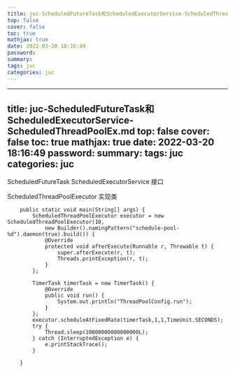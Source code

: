 ```yaml
---
title: juc-ScheduledFutureTask和ScheduledExecutorService-ScheduledThreadPoolEx.md
top: false
cover: false
toc: true
mathjax: true
date: 2022-03-20 18:16:49
password:
summary:
tags: juc
categories: juc
---
```

---
title: juc-ScheduledFutureTask和ScheduledExecutorService-ScheduledThreadPoolEx.md
top: false
cover: false
toc: true
mathjax: true
date: 2022-03-20 18:16:49
password:
summary:
tags: juc
categories: juc
---
ScheduledFutureTask
ScheduledExecutorService 接口


ScheduledThreadPoolExecutor 实现类
~~~
    public static void main(String[] args) {
        ScheduledThreadPoolExecutor executor = new ScheduledThreadPoolExecutor(10,
            new Builder().namingPattern("schedule-pool-%d").daemon(true).build()) {
            @Override
            protected void afterExecute(Runnable r, Throwable t) {
                super.afterExecute(r, t);
                Threads.printException(r, t);
            }
        };

        TimerTask timerTask = new TimerTask() {
            @Override
            public void run() {
                System.out.println("ThreadPoolConfig.run");
            }
        };
        executor.scheduleAtFixedRate(timerTask,1,1,TimeUnit.SECONDS);
        try {
            Thread.sleep(10000000000000000L);
        } catch (InterruptedException e) {
            e.printStackTrace();
        }

    }
~~~
